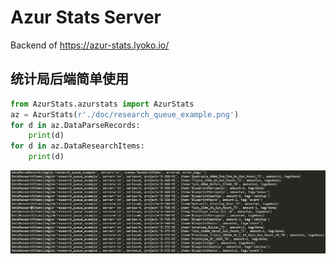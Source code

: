 # Azur Stats Server

Backend of https://azur-stats.lyoko.io/



## 统计局后端简单使用

```python
from AzurStats.azurstats import AzurStats
az = AzurStats(r'./doc/research_queue_example.png')
for d in az.DataParseRecords:
    print(d)
for d in az.DataResearchItems:
    print(d)
```

![research_queue_example_result](doc/research_queue_example_result.png)
